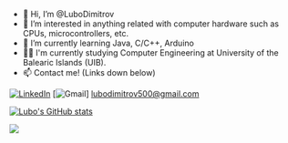 - 👋 Hi, I’m @LuboDimitrov
- 👀 I’m interested in anything related with computer hardware such as CPUs, microcontrollers, etc.
- 🌱 I’m currently learning Java, C/C++, Arduino
- 👩‍🎓 I'm currently studying Computer Engineering at University of the Balearic Islands (UIB).
- 📫 Contact me! (Links down below)


 [![LinkedIn][1.2]][1]
 [![Gmail][1.3]] lubodimitrov500@gmail.com

[1.2]: https://img.icons8.com/color/48/000000/linkedin.png
[1.3]: https://img.icons8.com/fluency/48/000000/gmail-new.png

[1]: https://www.linkedin.com/in/lyubomir-dimitrov-88a11a176/


[![Lubo's GitHub stats](https://github-readme-stats.vercel.app/api?username=LuboDimitrov&show_icons=true&theme=radical)](https://github.com/anuraghazra/github-readme-stats)

<img align="center" src="https://github-readme-stats.vercel.app/api/top-langs/?username=LuboDimitrov&exclude_repo=PracticaAprenentatgeAutomatic&theme=radical" />
<!---
LuboDimitrov/LuboDimitrov is a ✨ special ✨ repository because its `README.md` (this file) appears on your GitHub profile.
You can click the Preview link to take a look at your changes.
--->

